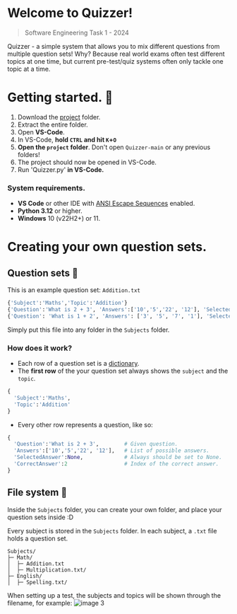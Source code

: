 # Welcome to Quizzer!
> Software Engineering Task 1 - 2024 

Quizzer - a simple system that allows you to mix different questions from multiple question sets! 
Why? Because real world exams often test different topics at one time, but current pre-test/quiz systems often only tackle one topic at a time.  

# Getting started. 🚀
1. Download the [project](https://github.com/Yaveen123/Quizzer/archive/refs/heads/main.zip) folder.
2. Extract the entire folder.
3. Open **VS-Code**.
4. In VS-Code, **hold `CTRL` and hit `K`+`O`**
5. **Open the `project` folder**. Don't open `Quizzer-main` or any previous folders!
6. The project should now be opened in VS-Code.
7. Run 'Quizzer.py' **in VS-Code.**

### System requirements.
- **VS Code** or other IDE with [ANSI Escape Sequences](https://en.wikipedia.org/wiki/ANSI_escape_code#SGR_.28Select_Graphic_Rendition.29_parameters) enabled.
- **Python 3.12** or higher.
- **Windows** 10 (v22H2+) or 11.

# Creating your own question sets.
## Question sets 📝
This is an example question set:
`Addition.txt`
```py
{'Subject':'Maths','Topic':'Addition'}
{'Question':'What is 2 + 3', 'Answers':['10','5','22', '12'], 'SelectedAnswer':None, 'CorrectAnswer':2}
{'Question': 'What is 1 + 2', 'Answers': ['3', '5', '7', '1'], 'SelectedAnswer': None, 'CorrectAnswer': 0}
``` 
Simply put this file into any folder in the `Subjects` folder. 


### How does it work?
- Each row of a question set is a [dictionary](https://www.w3schools.com/python/python_dictionaries.asp). 
- The **first row** of the your question set always shows the `subject` and the `topic`.  
```py
{
  'Subject':'Maths',
  'Topic':'Addition'
}
```

- Every other row represents a question, like so:
```py
{
  'Question':'What is 2 + 3',        # Given question.
  'Answers':['10','5','22', '12'],   # List of possible answers.
  'SelectedAnswer':None,             # Always should be set to None.
  'CorrectAnswer':2                  # Index of the correct answer.
}
```



## File system 📁
Inside the `Subjects` folder, you can create your own folder, and place your question sets inside :D 

Every subject is stored in the `Subjects` folder. In each subject, a `.txt` file holds a question set. 

```
Subjects/
├─ Math/
│  ├─ Addition.txt
│  ├─ Multiplication.txt/
├─ English/
│  ├─ Spelling.txt/
```

When setting up a test, the subjects and topics will be shown through the filename, for example: 
![image 3](https://github.com/Yaveen123/Quizzer/assets/94953863/7f010a9c-17ca-4eb8-88ed-25feb81e19d9)




